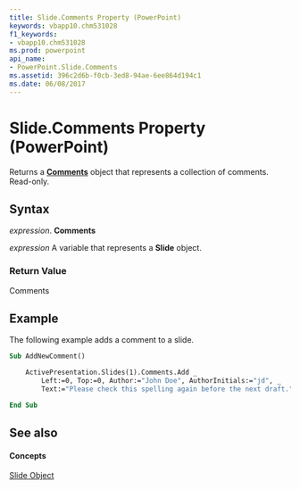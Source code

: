 ```yaml
---
title: Slide.Comments Property (PowerPoint)
keywords: vbapp10.chm531028
f1_keywords:
- vbapp10.chm531028
ms.prod: powerpoint
api_name:
- PowerPoint.Slide.Comments
ms.assetid: 396c2d6b-f0cb-3ed8-94ae-6ee864d194c1
ms.date: 06/08/2017
---
```



# Slide.Comments Property (PowerPoint)

Returns a **[Comments](comments-object-powerpoint.md)** object that represents a collection of comments. Read-only.


## Syntax

 _expression_. **Comments**

 _expression_ A variable that represents a **Slide** object.


### Return Value

Comments


## Example

The following example adds a comment to a slide.


```vb
Sub AddNewComment()

    ActivePresentation.Slides(1).Comments.Add _
        Left:=0, Top:=0, Author:="John Doe", AuthorInitials:="jd", _
        Text:="Please check this spelling again before the next draft."

End Sub
```


## See also


#### Concepts


[Slide Object](slide-object-powerpoint.md)

